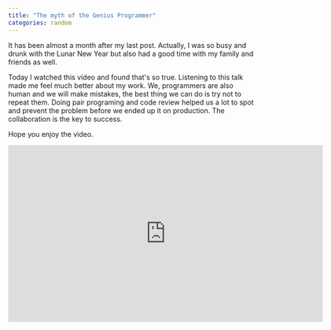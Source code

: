 ```yaml
---
title: "The myth of the Genius Programmer"
categories: random
---
```


It has been almost a month after my last post. Actually, I was so busy and drunk with the Lunar New Year but also had a good time with my family and friends as well.

Today I watched this video and found that's so true. Listening to this talk made me feel much better about my work. We, programmers are also human and we will make mistakes, the best thing we can do is try not to repeat them. Doing pair programing and code review helped us a lot to spot and prevent the problem before we ended up it on production. The collaboration is the key to success.

Hope you enjoy the video.

<iframe width="640" height="360" src="https://www.youtube-nocookie.com/embed/0SARbwvhupQ?controls=0&amp;showinfo=0" frameborder="0" allowfullscreen></iframe>